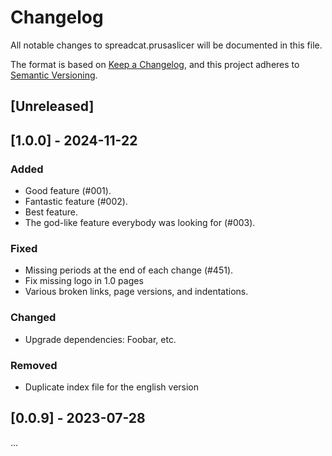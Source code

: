 # Changelog

All notable changes to spreadcat.prusaslicer will be documented in this file.

The format is based on [Keep a Changelog](https://keepachangelog.com/en/1.0.0/),
and this project adheres to [Semantic Versioning](https://semver.org/spec/v2.0.0.html).

## [Unreleased]

## [1.0.0] - 2024-11-22

### Added

- Good feature (#001).
- Fantastic feature (#002).
- Best feature.
- The god-like feature everybody was looking for (#003).

### Fixed

- Missing periods at the end of each change (#451).
- Fix missing logo in 1.0 pages
- Various broken links, page versions, and indentations.

### Changed

- Upgrade dependencies: Foobar, etc.

### Removed

- Duplicate index file for the english version

## [0.0.9] - 2023-07-28

...
